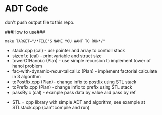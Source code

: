 # ADT Code

don't push output file to this repo.

###How to use###
````
make TARGET="/*FILE'S NAME YOU WANT TO RUN*/"
````

- stack.cpp (cal) - use pointer and array to controll stack
- sizeof.c (cal) - print variable and struct size
- towerOfHanoi.c (Plan) - use simple recursion to implement tower of hanoi problem
- fac-with-dynamic-recur-tailcall.c (Plan) - implement factorial calculate in 3 algorithm
- toPostfix.cpp (Plan) - change infix to postfix using  STL stack
- toPrefix.cpp (Plan) - change infix to prefix using STL stack
- passBy.c (cal) - example pass data by value and pass by ref

* STL = cpp library with simple ADT and algorithm, see example at STLstack.cpp (can't compile and run)
